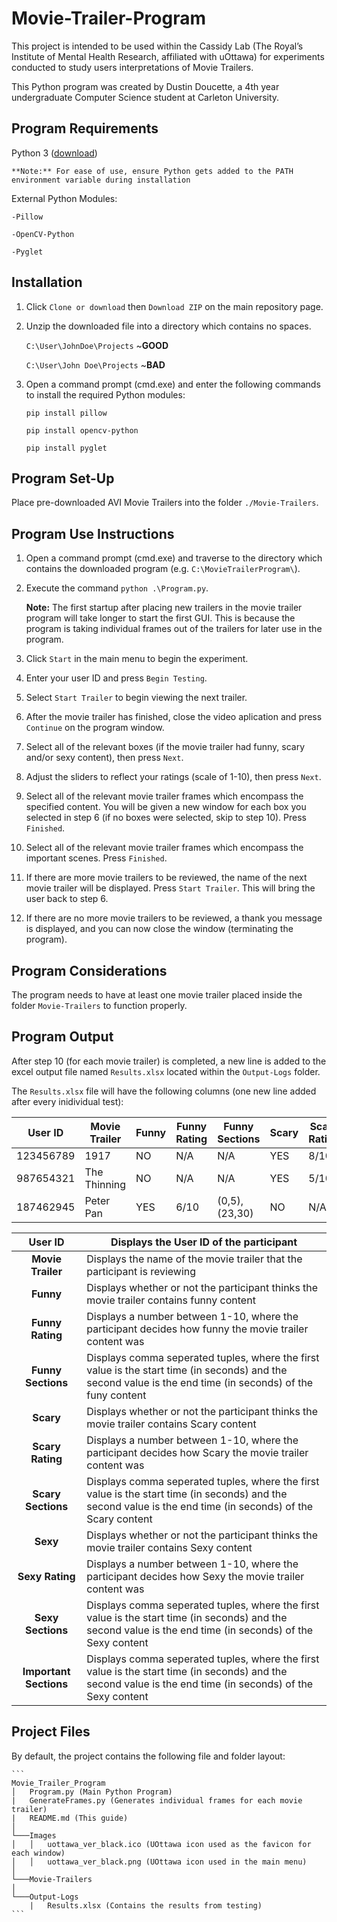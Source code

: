 # Movie-Trailer-Program

This project is intended to be used within the Cassidy Lab (The Royal’s Institute of Mental Health Research, affiliated with uOttawa) for experiments conducted to study users interpretations of Movie Trailers.

This Python program was created by Dustin Doucette, a 4th year undergraduate Computer Science student at Carleton University.

## Program Requirements

Python 3 ([download](https://www.python.org/downloads/))

    **Note:** For ease of use, ensure Python gets added to the PATH environment variable during installation

External Python Modules:

    -Pillow
    
    -OpenCV-Python
    
    -Pyglet

## Installation

1. Click `Clone or download` then `Download ZIP` on the main repository page.

2. Unzip the downloaded file into a directory which contains no spaces. 
    
    `C:\User\JohnDoe\Projects`    ~**GOOD**    
    
    `C:\User\John Doe\Projects`   ~**BAD**
    
2. Open a command prompt (cmd.exe) and enter the following commands to install the required Python modules:

    `pip install pillow`
    
    `pip install opencv-python`
    
    `pip install pyglet`

## Program Set-Up

Place pre-downloaded AVI Movie Trailers into the folder `./Movie-Trailers`.

## Program Use Instructions

1. Open a command prompt (cmd.exe) and traverse to the directory which contains the downloaded program (e.g. `C:\MovieTrailerProgram\`).

2. Execute the command `python .\Program.py`.

    **Note:** The first startup after placing new trailers in the movie trailer program will take longer to start the first GUI. This is because the program is taking individual frames out of the trailers for later use in the program.

3. Click `Start` in the main menu to begin the experiment.

4. Enter your user ID and press `Begin Testing`.

5. Select `Start Trailer` to begin viewing the next trailer.

6. After the movie trailer has finished, close the video aplication and press `Continue` on the program window.

7. Select all of the relevant boxes (if the movie trailer had funny, scary and/or sexy content), then press `Next`.

8. Adjust the sliders to reflect your ratings (scale of 1-10), then press `Next`.

9. Select all of the relevant movie trailer frames which encompass the specified content. You will be given a new window for each box you selected in step 6 (if no boxes were selected, skip to step 10). Press `Finished`.

10. Select all of the relevant movie trailer frames which encompass the important scenes. Press `Finished`.

11. If there are more movie trailers to be reviewed, the name of the next movie trailer will be displayed. Press `Start Trailer`. This will bring the user back to step 6.

12. If there are no more movie trailers to be reviewed, a thank you message is displayed, and you can now close the window (terminating the program).

## Program Considerations

The program needs to have at least one movie trailer placed inside the folder `Movie-Trailers` to function properly.

## Program Output

After step 10 (for each movie trailer) is completed, a new line is added to the excel output file named `Results.xlsx` located within the `Output-Logs` folder.

The `Results.xlsx` file will have the following columns (one new line added after every inidividual test):

| User ID | Movie Trailer | Funny | Funny Rating | Funny Sections | Scary | Scary Rating | Scary Sections | Sexy | Sexy Rating |  Sexy Sections  |  Important Sections  |
|---------|---------------|-------|--------------|----------------|-------|--------------|----------------|------|-------------|-----------------|----------------------|
|123456789|     1917      |  NO   |     N/A      |       N/A      |  YES  |     8/10     |    (14,19)     |  NO  |    N/A      |       N/A       |         N/A          |
|987654321| The Thinning  |  NO   |     N/A      |       N/A      |  YES  |     5/10     |    (34,38)     |  YES |    3/10     |(12,21), (26,35) |   (12,21), (26,35)   |
|187462945|   Peter Pan   |  YES  |     6/10     | (0,5), (23,30) |  NO   |     N/A      |      N/A       |  NO  |    N/A      |       N/A       |         N/A          |

|         User ID       | Displays the User ID of the participant                                                                                                                      |
|:---------------------:|--------------------------------------------------------------------------------------------------------------------------------------------------------------|
|  **Movie Trailer**    | Displays the name of the movie trailer that the participant is reviewing                                                                                     |
|       **Funny**       | Displays whether or not the participant thinks the movie trailer contains funny content                                                                      |
|   **Funny Rating**    | Displays a number between 1-10, where the participant decides how funny the movie trailer content was                                                        |
|  **Funny Sections**   | Displays comma seperated tuples, where the first value is the start time (in seconds) and the second value is the end time (in seconds) of the funy content  |
|       **Scary**       | Displays whether or not the participant thinks the movie trailer contains Scary content                                                                      |
|   **Scary Rating**    | Displays a number between 1-10, where the participant decides how Scary the movie trailer content was                                                        |
|  **Scary Sections**   | Displays comma seperated tuples, where the first value is the start time (in seconds) and the second value is the end time (in seconds) of the Scary content |
|       **Sexy**        | Displays whether or not the participant thinks the movie trailer contains Sexy content                                                                       |
|    **Sexy Rating**    | Displays a number between 1-10, where the participant decides how Sexy the movie trailer content was                                                         |
|   **Sexy Sections**   | Displays comma seperated tuples, where the first value is the start time (in seconds) and the second value is the end time (in seconds) of the Sexy content  |
|**Important Sections** | Displays comma seperated tuples, where the first value is the start time (in seconds) and the second value is the end time (in seconds) of the Sexy content  |




## Project Files

By default, the project contains the following file and folder layout:

    ```
    Movie_Trailer_Program
    │   Program.py (Main Python Program)
    |   GenerateFrames.py (Generates individual frames for each movie trailer)
    |   README.md (This guide)
    │
    └───Images
    │   │   uottawa_ver_black.ico (UOttawa icon used as the favicon for each window)
    │   │   uottawa_ver_black.png (UOttawa icon used in the main menu)
    │
    └───Movie-Trailers
    │
    └───Output-Logs
        |   Results.xlsx (Contains the results from testing)
    ```


